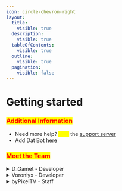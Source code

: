 ```yaml
---
icon: circle-chevron-right
layout:
  title:
    visible: true
  description:
    visible: true
  tableOfContents:
    visible: true
  outline:
    visible: true
  pagination:
    visible: false
---
```


# Getting started

### <mark style="color:red;">Additional Information</mark>

* Need more help? <mark style="color:yellow;">Join</mark> the [support server](https://discord.gg/BQumAujuvk)
* Add Dat Bot [here](https://discord.com/api/oauth2/authorize?client_id=965903240384376872\&permissions=274878295233\&scope=bot%20applications.commands)

### <mark style="color:red;">Meet the Team</mark>

<details>

<summary>D_Gamet - Developer</summary>

Hello y'all!

I am Gamet, the founder of Dat Bot and developer. I started this project back in April of 2022 as a fun way to learn programming and growing a community. Nowadays, it has grown and is bigger than I thought it could ever get. Thank you for using Dat Bot! :tada:

See ya :smile:

</details>

<details>

<summary>Voroniyx - Developer</summary>

Hey ho

I'm Voroniyx, have known Gamet since April 2023, have been using DatBot since the end of 2023 and have been a developer on the DatBot team since mid-October '24. When I'm not working on DatBot, I have my own small projects or play something. I try to help here and if you ever see me on the support server dont be to shy and say hello.

</details>

<details>

<summary>byPixelTV - Staff</summary>

Hey everyone!

I'm byPixelTV, one of the staff members of Dat Bot. I started using the bot in April 2023 and have always been helping users more or less on the support server. I still help people on the support server, but I also like to develop Minecraft plugins in my free time. Maybe we'll see each other on the support server, but for now I just want to say: Thanks for using Dat Bot! 🎉

{% hint style="success" %}
If you want to join a great Minecraft Server, <mark style="color:red;">join</mark> <mark style="color:purple;">EraMC</mark> <mark style="color:red;">now</mark>! [https://discord.gg/eramc](https://discord.gg/eramc)

<a href="https://discord.gg/eramc" class="button secondary">Join EraMC</a>
{% endhint %}

Bye 👋

</details>

